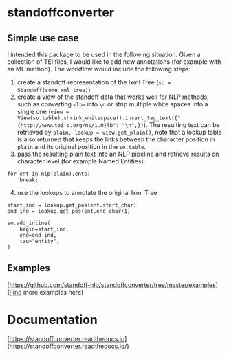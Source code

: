 # standoffconverter

## Simple use case
I intended this package to be used in the following situation:
Given a collection of TEI files, I would like to add new annotations (for example with an ML method). The workflow would include the following steps:

1. create a standoff representation of the lxml Tree (`so = Standoff(some_xml_tree)`)
2. create a view of the standoff data that works well for NLP methods, such as converting `<lb>` into `\n` or strip multiple white spaces into a single one (`view = View(so.table).shrink_whitespace().insert_tag_text({"{http://www.tei-c.org/ns/1.0}lb": "\n",})`). The resulting text can be retrieved by `plain, lookup = view.get_plain()`, note that a lookup table is also returned that keeps the links between the character position in `plain` and its original position in the `so.table`. 
3. pass the resulting plain text into an NLP pipeline and retrieve results on character level (for example Named Entities): 
```
for ent in nlp(plain).ents:
    break;
```
4. use the lookups to annotate the original lxml Tree
```
start_ind = lookup.get_pos(ent.start_char)
end_ind = lookup.get_pos(ent.end_char+1)

so.add_inline(
    begin=start_ind,
    end=end_ind,
    tag="entity",
)
```
## Examples
[https://github.com/standoff-nlp/standoffconverter/tree/master/examples](Find more examples here)
# Documentation
[https://standoffconverter.readthedocs.io](https://standoffconverter.readthedocs.io/)

